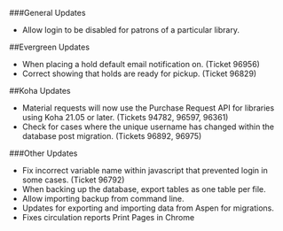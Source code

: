 ###General Updates
- Allow login to be disabled for patrons of a particular library. 

##Evergreen Updates
- When placing a hold default email notification on. (Ticket 96956) 
- Correct showing that holds are ready for pickup. (Ticket 96829)

##Koha Updates
- Material requests will now use the Purchase Request API for libraries using Koha 21.05 or later. (Tickets 94782, 96597, 96361)
- Check for cases where the unique username has changed within the database post migration. (Tickets 96892, 96975) 

###Other Updates
- Fix incorrect variable name within javascript that prevented login in some cases. (Ticket 96792)
- When backing up the database, export tables as one table per file. 
- Allow importing backup from command line.
- Updates for exporting and importing data from Aspen for migrations.
- Fixes circulation reports Print Pages in Chrome